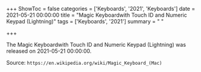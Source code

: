 +++
ShowToc = false
categories = ['Keyboards', '2021', 'Keyboards']
date = 2021-05-21 00:00:00
title = "Magic Keyboardwith Touch ID and Numeric Keypad (Lightning)"
tags = ['Keyboards', '2021']
summary = " "

+++

The Magic Keyboardwith Touch ID and Numeric Keypad (Lightning) was released on 2021-05-21 00:00:00.

Source: `https://en.wikipedia.org/wiki/Magic_Keyboard_(Mac)`
